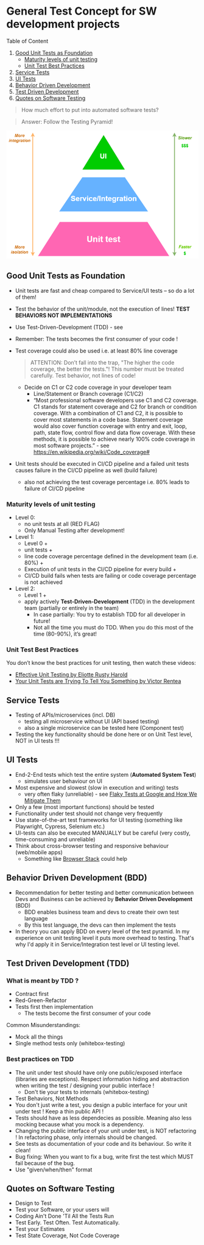 # General Test Concept for SW development projects

Table of Content

1. [Good Unit Tests as Foundation](#Good-Unit-Tests-as-Foundation)
   - [Maturity levels of unit testing](#Maturity-levels-of-unit-testing)
   - [Unit Test Best Practices](#Unit-Test-Best-Practices)
2. [Service Tests](#Service-Tests)
3. [UI Tests](#UI-Tests)
4. [Behavior Driven Development](#Behavior-Driven-Development)
5. [Test Driven Development](#Test-Driven-Development)
6. [Quotes on Software Testing](#Quotes-on-Software-Testing)

> How much effort to put into automated software tests?

> Answer: Follow the Testing Pyramid!

![Testing Pyramid](testing_pyramid.png "Testing Pyrami")

## Good Unit Tests as Foundation

- Unit tests are fast and cheap compared to Service/UI tests – so do a lot of them!
- Test the behavior of the unit/module, not the execution of lines! **TEST BEHAVIORS NOT IMPLEMENTATIONS**
- Use Test-Driven-Development (TDD) - see
- Remember: The tests becomes the first consumer of your code !

- Test coverage could also be used i.e. at least 80% line coverage

  > ATTENTION: Don’t fall into the trap, "The higher the code coverage, the better the tests."! This number must be treated carefully. Test behavior, not lines of code!

  - Decide on C1 or C2 code coverage in your developer team
    - Line/Statement or Branch coverage (C1/C2)
    - “Most professional software developers use C1 and C2 coverage. C1 stands for statement coverage and C2 for branch or condition coverage. With a combination of C1 and C2, it is possible to cover most statements in a code base. Statement coverage would also cover function coverage with entry and exit, loop, path, state flow, control flow and data flow coverage. With these methods, it is possible to achieve nearly 100% code coverage in most software projects.” - see https://en.wikipedia.org/wiki/Code_coverage#

- Unit tests should be executed in CI/CD pipeline and a failed unit tests causes failure in the CI/CD pipeline as well (build failure)
  - also not achieving the test coverage percentage i.e. 80% leads to failure of CI/CD pipeline

### Maturity levels of unit testing

- Level 0:
  - no unit tests at all (RED FLAG)
  - Only Manual Testing after development!
- Level 1:
  - Level 0 +
  - unit tests +
  - line code coverage percentage defined in the development team (i.e. 80%) +
  - Execution of unit tests in the CI/CD pipeline for every build +
  - CI/CD build fails when tests are failing or code coverage percentage is not achieved
- Level 2:
  - Level 1 +
  - apply actively **Test-Driven-Development** (TDD) in the development team (partially or entirely in the team)
    - In case partially: You try to establish TDD for all developer in future!
    - Not all the time you must do TDD. When you do this most of the time (80-90%), it’s great!

### Unit Test Best Practices

You don’t know the best practices for unit testing, then watch these videos:

- [Effective Unit Testing by Eliotte Rusty Harold](https://www.youtube.com/watch?v=fr1E9aVnBxw)
- [Your Unit Tests are Trying To Tell You Something by Victor Rentea](https://youtu.be/1-Aw-sRfqsQ)

## Service Tests

- Testing of APIs/microservices (incl. DB)
  - testing all microservice without UI (API based testing)
  - also a single microservice can be tested here (Component test)
- Testing the key functionality should be done here or on Unit Test level, NOT in UI tests !!!

## UI Tests

- End-2-End tests which test the entire system (**Automated System Test**)
  - simulates user behaviour on UI
- Most expensive and slowest (slow in execution and writing) tests
  - very often flaky (unreliable) - see [Flaky Tests at Google and How We Mitigate Them](https://testing.googleblog.com/2016/05/flaky-tests-at-google-and-how-we.html)
- Only a few (most important functions) should be tested
- Functionality under test should not change very frequently
- Use state-of-the-art test frameworks for UI testing (something like Playwright, Cypress, Selenium etc.)
- UI-tests can also be executed MANUALLY but be careful (very costly, time-consuming and unreliable)
- Think about cross-browser testing and responsive behaviour (web/mobile apps)
  - Something like [Browser Stack](https://www.browserstack.com/?utm_source=google&utm_medium=cpc&utm_platform=paidads&utm_content=668760067900&utm_campaign=Search-Brand-EMEA-Navigational&utm_campaigncode=Core+1004615&utm_term=e+browser%20stack) could help

## Behavior Driven Development (BDD)

- Recommendation for better testing and better communication between Devs and Business can be achieved by **Behavior Driven Development** (BDD)
  - BDD enables business team and devs to create their own test language
  - By this test language, the devs can then implement the tests
- In theory you can apply BDD on every level of the test pyramid. In my experience on unit testing level it puts more overhead to testing. That's why I'd apply it in Service/Integration test level or UI testing level.

## Test Driven Development (TDD)

### What is meant by TDD ?

- Contract first
- Red-Green-Refactor
- Tests first then implementation
  - The tests become the first consumer of your code

Common Misunderstandings:

- Mock all the things
- Single method tests only (whitebox-testing)

### Best practices on TDD

- The unit under test should have only one public/exposed interface (libraries are exceptions). Respect information hiding and abstraction when writing the test / designing your public interface !
  - Don't tie your tests to internals (whitebox-testing)
- Test Behaviors, Not Methods
- You don't just write a test, you design a public interface for your unit under test ! Keep a thin public API !
- Tests should have as less dependecies as possible. Meaning also less mocking because what you mock is a dependency.
- Changing the public interface of your unit under test, is NOT refactoring ! In refactoring phase, only internals should be changed.
- See tests as documentation of your code and its behaviour. So write it clean!
- Bug fixing: When you want to fix a bug, write first the test which MUST fail because of the bug.
- Use "given/when/then" format

## Quotes on Software Testing

- Design to Test
- Test your Software, or your users will
- Coding Ain't Done 'Til All the Tests Run
- Test Early. Test Often. Test Automatically.
- Test your Estimates
- Test State Coverage, Not Code Coverage
